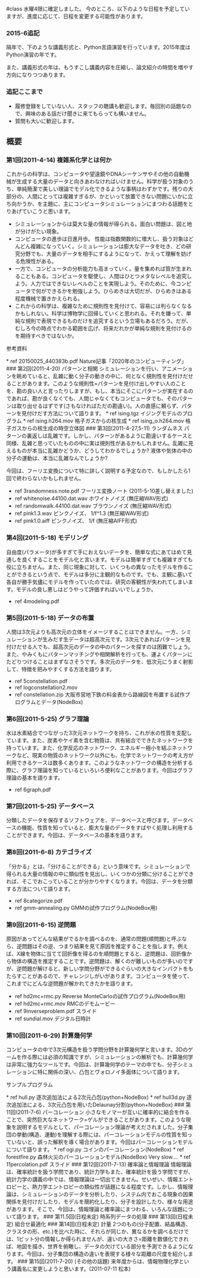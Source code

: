 #class
水曜4限に確定しました。
今のところ、以下のような日程を予定していますが、進度に応じて、日程を変更する可能性があります。
### 2015-6追記
隔年で、下のような講義形式と、Python言語演習を行っています。2015年度はPython演習の年です。

また、講義形式の年は、もうすこし講義内容を圧縮し、論文紹介の時間を増やす方向になりつつあります。
### 追記ここまで
* 履修登録をしていない人、スタッフの聴講も歓迎します。毎回別の話題なので、興味のある話だけ聞きに来てもらっても構いません。
* 質問も大いに歓迎します。
## 概要
### 第1回(2011-4-14) 複雑系化学とは何か
これからの科学は、コンピュータや望遠鏡やDNAシーケンサやその他の自動機械が生成する大量のデータと向きあわなければいけません。科学が扱う対象のうち、単純簡潔で美しい理論でモデル化できるような事柄はわずかです。残りの大部分の、人間にとっては複雑すぎるが、かといって放置できない問題にいかに立ち向かうか、を主題に、主にコンピュータシミュレーションにまつわる話題をとりあげていこうと思います。
* シミュレーションからは莫大な量の情報が得られる。面白い問題は、図と地が分けがたい現象。
* コンピュータの進歩は日進月歩。 性能は指数関数的に増大し、扱う対象はどんどん複雑になっていく。シミュレーションは膨大なデータを吐き、どの研究分野でも、大量のデータを相手にするようになって、かえって理解を妨げる危険性がある。
* 一方で、コンピュータの分析能力も高まっていく。量を集めれば質が生まれることもある。コンピュータを駆使し、人間はひとつメタなレベルを追究しよう。人力ではできないレベルのことを実現しよう。そのために、今コンピュータで何ができるかを勉強しよう。ひらめきは大切だが、ひらめきはある程度機械で置きかえられる。
* これからの科学は、複雑なために規則性を見付けて、容易には判らなくなるかもしれない。科学は博物学に回帰していくと思われる。それを嫌って、単純な規則で表現できるものだけを追究するという立場もあるだろう。だが、むしろ今の時点でわかる範囲を広げ、将来だれかが単純な規則を見付けるのを期待すべきではないか。
<dl>
  <dt>参考資料
</dt><dd></dd>
</dl>
* ref 20150025_440383b.pdf Nature記事「2020年のコンピューティング」
### 第2回(2011-4-20) パターンと相関
シミュレーションを行い、アニメーションを眺めていると、乱雑に動く分子の動きの中に、何となく規則性を見付けだせることがあります。このような規則性=パターンを見付け出しやすい人のことを、勘の良い人と言ったりしますが、もし、本当にそこにパターンが実在するのであれば、勘が良くなくても、人間じゃなくてもコンピュータでも、そのパターンは取り出せるはずです(さもなければただの勘違い)。人の直感に頼らず、パターンを見付けだす方法について語ります。
* ref ising.tgz イジングモデルのプログラム
* ref ising.h264.mov 格子ガスからの核生成
* ref ising_o.h264.mov 格子ガスからの核生成の時空立体図
### 第3回(2011-4-27,5-11) ランダムネス
パターンの裏返しは乱雑です。しかし、パターンがあるように勘違いするケースと同様、乱雑と思っていたものの中に実は規則性があるかもしれません。乱雑に見えるものが本当に乱雑かどうか、どうしてわかるでしょうか? 液体や気体の中の分子の運動は、本当に乱雑なんでしょうか?

今回は、フーリエ変換について特に詳しく説明する予定なので、もしかしたら1回で終わらないかもしれません。
* ref 3randomness.note.pdf フーリエ変換ノート (2011-5-10差し替えました)
* ref whitenoise.44100.dat.wav ホワイトノイズ (無圧縮WAV形式)
* ref randomwalk.44100.dat.wav ブラウンノイズ  (無圧縮WAV形式)
* ref pink1.3.wav ピンクノイズ、 1/f^1.3 (無圧縮WAV形式)
* ref pink1.0.aiff ピンクノイズ、 1/f (無圧縮AIFF形式)

### 第4回(2011-5-18) モデリング
自由度(パラメータ)が多すぎて手におえないデータを、簡単な式にあてはめて見通しを良くすることをモデル化と言います。モデルは簡単すぎても複雑すぎても役に立ちません。また、同じ現象に対して、いくつもの異なったモデルを作ることができるという点で、モデルは多分に主観的なものです。でも、主観に基いて各自が勝手気儘にモデルを作っていたのでは、研究の客観性が失われてしまいます。モデルの良し悪しはどうやって評価すればいいでしょうか。
* ref 4modeling.pdf
### 第5回(2011-5-18) データの布置
人間は3次元よりも高次元の立体をイメージすることはできません。一方、シミュレーションが生みだす生データは超高次元です。3次元であればパターンを見付けだせる人でも、超高次元のデータの中のパターンを探すのは困難でしょう。また、やみくもにパターンマッチングや相関解析を行っても、運よくパターンにたどりつけることはまずなさそうです。多次元のデータを、低次元にうまく射影して、特徴を把みやすくする方法を語ります。
* ref 5constellation.pdf
* ref logconstellation2.mov
* ref constellation.zip 大阪市営地下鉄の料金表から路線図を布置する試作プログラムとデータ(NodeBox)
### 第6回(2011-5-25) グラフ理論
水は水素結合でつながった3次元ネットワークを持ち、これが水の性質を支配しています。また、炭素やケイ素を含む物質は、共有結合でできたネットワークを持っています。また、化学反応のネットワーク、エネルギー極小を結ぶネットワークなど、現実の物質のネットワーク以外にも、化学でネットワークの考え方が利用できるケースは数多くあります。このようなネットワークの構造を分析する際に、グラフ理論を知っているといろいろ便利なことがあります。今回はグラフ理論の基本を語ります。
* ref 6graph.pdf
### 第7回(2011-5-25) データベース
分類したデータを保存するソフトウェアを、データベースと呼びます。データベースの機能、性質を知っていると、膨大な量のデータをすばやく処理し利用することができます。今回は、データベースの基本を語ります。
### 第8回(2011-6-8) カテゴライズ
「分かる」とは、「分けることができる」という意味です。シミュレーションで得られる大量の情報の中に類似性を見出し、いくつかの分類に分けることができれば、そこでおこっていることが分かりやすくなります。今回は、データを分類する方法について語ります。
* ref 8categorize.pdf
* ref gmm-annealing.py GMMの試作プログラム(NodeBox用)
### 第9回(2011-6-15) 逆問題
原因があってどんな結果がでるかを調べるのを、通常の問題(順問題)と呼ぶなら、逆問題はその逆、つまり結果を見て原因を推定することを指します。例えば、X線を物体に当てて回折像を得るのを順問題とすると、逆問題は、回折像から物体の構造を推定することです。逆問題は、解くのが難しいものが多いのですが、逆問題が解けると、新しい学問分野ができるぐらいの大きなインパクトをもたらすことがあるので、チャレンジしがいがあります。コンピュータを使って、これまでにどんな逆問題が解かれてきたかを語ります。
* ref hd2mc+rmc.py Reverse MonteCarloの試作プログラム(NodeBox用)
* ref hd2mc+rmc.mov RMCのデモムービー
* ref 9inverseproblem.pdf スライド
* ref sundial.mov デジタル日時計
### 第10回(2011-6-29) 計算幾何学
コンピュータの中で3次元構造を扱う学問分野を計算幾何学と言います。3Dのゲームを作る際には必須の知識ですが、シミュレーションの解析でも、計算幾何学は非常に強力なツールです。今回は、計算幾何学のテーマの中でも、分子シミュレーションに特に関係の深い、凸包とヴォロノイ多面体について語ります。
<dl>
  <dt>サンプルプログラム
</dt><dd></dd>
</dl>
* ref hull.py 逐次追加法による2次元凸包(python+NodeBox)
* ref hull3d.py 逐次追加法による、3次元凸包を用いたDelaunay分割(python+NodeBox)
### 第11回(2011-7-6) パーコレーション
小さなモノマーが互いに確率的に結合を作ることで、突然巨大なネットワーク=ゲルができることがあります。このような現象を説明するモデルとして、パーコレーション理論が考えだされました。分子集団の挙動(構造、運動)を理解する際には、パーコレーションモデルの性質を知っていないと、誤った解釈を導く場合があります。今回はパーコレーションモデルについて語ります。
* ref ogi.py コインのパーコレーション(NodeBox)
* ref forestfire.py 森林火災のパーコレーションモデル(NodeBox) Very slow....
* ref 11percolation.pdf スライド
### 第12回(2011-7-13) 確率論と情報理論
情報理論は、確率統計を扱う学問であり、統計力学もまた、確率統計を扱う学問ですが、統計力学の講義の中では、情報理論は一切出てきません。せいぜい、情報エントロピーと、熱力学エントロピーの類似性が話題になる程度です。しかし、情報理論は、シミュレーションのデータを分析したり、システム内でおこる現象の因果関係を見付けだしたり、モデルを簡約化したり、分子を設計したり、様々な用途があります。そこで、今回は、情報理論と確率論にまつわる、いろんな話題について語ります。
### 第11.5回(日程未定) 時系列データの処理
### 第13回(日程未定) 組合せ最適化
### 第14回(日程未定) 計量
2つのもの(分子配置、結晶構造、クラスタの形、etc.)を比べた時に、それらが同じか、異なるかを調べるだけでは、1ビット分の情報しか得られませんが、違いの大きさ=距離を数値化できれば、地図を描き、世界を俯瞰し、データの欠けている部分を予測できるようになります。今回は、分子集団の構造の違いを表現する様々な距離の尺度を紹介します。
### 第15回(2011-7-20) (その他の話題)
来年度からは、情報物理化学という講義名に変更しようと思います。(2011-07-11 松本)
